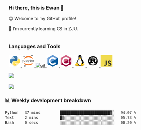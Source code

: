 ### &nbsp;&nbsp; Hi there, this is Ewan 👋
&nbsp;&nbsp;
😊 Welcome to my GitHub profile!
</br></br>
&nbsp;&nbsp;
🌱 I’m currently learning CS in ZJU.
</br></br>

### &nbsp;&nbsp; Languages and Tools
&nbsp;&nbsp;
<a href="https://www.python.org" target="_blank"> <img src="https://raw.githubusercontent.com/devicons/devicon/master/icons/python/python-original.svg" alt="python" width="40" height="40"/> </a>
<a href="https://jupyter.org" target="_blank"> <img src="https://raw.githubusercontent.com/devicons/devicon/master/icons/jupyter/jupyter-original-wordmark.svg" alt="jupyter" width="40" height="40"/> </a>
<a href="https://git-scm.com/" target="_blank"> <img src="https://www.vectorlogo.zone/logos/git-scm/git-scm-icon.svg" alt="git" width="40" height="40"/> </a> 
<a href="https://www.cprogramming.com/" target="_blank"> <img src="https://raw.githubusercontent.com/devicons/devicon/master/icons/c/c-original.svg" alt="c" width="40" height="40"/> </a>
<a href="https://www.w3schools.com/cpp/" target="_blank"> <img src="https://raw.githubusercontent.com/devicons/devicon/master/icons/cplusplus/cplusplus-original.svg" alt="cplusplus" width="40" height="40"/> </a>
<a href="https://www.linux.org/" target="_blank"> <img src="https://raw.githubusercontent.com/devicons/devicon/master/icons/linux/linux-original.svg" alt="linux" width="40" height="40"/> </a>
<a href="https://www.rust-lang.org" target="_blank"> <img src="https://raw.githubusercontent.com/devicons/devicon/master/icons/rust/rust-plain.svg" alt="rust" width="40" height="40"/> </a>
<a href="https://www.javascript.com" target="_blank"> <img src="https://raw.githubusercontent.com/devicons/devicon/master/icons/javascript/javascript-original.svg" alt="javascript" width="40" height="40"/> </a>
</br></br>
&nbsp;&nbsp;
<img src="https://github-readme-stats.vercel.app/api/top-langs/?username=Ewan-K&layout=compact&hide=html,css,less,ejs&langs_count=11&hide_border=true&theme=dracula">
</br></br>
&nbsp;&nbsp;
<img src="https://github-readme-stats.vercel.app/api?username=Ewan-K&hide_border=true&show_icons=true&theme=dracula">

<h3 align="left">📊 Weekly development breakdown</h3>

<!--START_SECTION:waka-->

```text
Python   37 mins         ███████████████████████▓░   94.07 %
Text     2 mins          █▒░░░░░░░░░░░░░░░░░░░░░░░   05.73 %
Bash     0 secs          ░░░░░░░░░░░░░░░░░░░░░░░░░   00.20 %
```

<!--END_SECTION:waka-->
